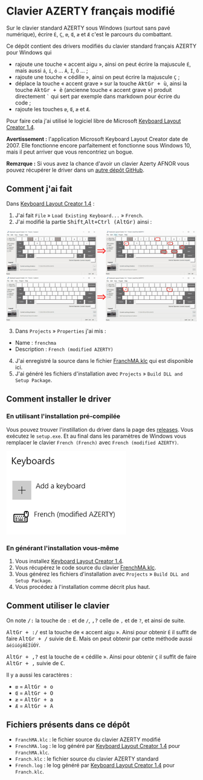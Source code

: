 # Clavier AZERTY français modifié

Sur le clavier standard AZERTY sous Windows (surtout sans pavé numérique), écrire `É`, `Ç`, `œ`, `Œ`, `æ` et `Æ` c'est le parcours du combattant.

Ce dépôt contient des drivers modifiés du clavier standard français AZERTY pour Windows qui
- rajoute une touche « accent aigu », ainsi on peut écrire la majuscule `É`, mais aussi `á`, `í`, `ó` ... `Á`, `Í`, `Ó` ... ;
- rajoute une touche « cédille », ainsi on peut écrire la majuscule `Ç` ;
- déplace la touche « accent grave » sur la touche <kbd>AktGr + ù</kbd>, ainsi la touche <kbd>AktGr + è</kbd> (ancienne touche « accent grave ») produit directement <code>`</code> qui sert par exemple dans markdown pour écrire du code ;
- rajoute les touches `œ`, `Œ`, `æ` et `Æ`.


Pour faire cela j'ai utilisé le logiciel libre de Microsoft [Keyboard Layout Creator 1.4](https://www.microsoft.com/en-us/download/details.aspx?id=102134).

**Avertissement :** l'application Microsoft Keyboard Layout Creator date de 2007. Elle fonctionne encore parfaitement et fonctionne sous Windows 10, mais il peut arriver que vous rencontriez un bogue.

**Remzrque :** Si vous avez la chance d'avoir un clavier Azerty AFNOR vous pouvez récupérer le driver dans un [autre dépôt GitHub](https://github.com/springcomp/optimized-azerty-win).

## Comment j'ai fait

Dans [Keyboard Layout Creator 1.4](https://www.microsoft.com/en-us/download/details.aspx?id=102134) :

1. J'ai fait `File` » `Load Existing Keyboard...` » `French`.
2. J'ai modifié la partie <kbd>Shift</kbd>,<kbd>Alt+Ctrl (AltGr)</kbd> ainsi :

![Capture écran Keyboard Layout Creator 1.4](altgr_original_to_new.png)
![Capture écran Keyboard Layout Creator 1.4](altgr+shift_original_to_new.png)

3. Dans `Projects` » `Properties` j'ai mis :

- Name : `frenchma`
- Description : `French (modified AZERTY)`

4. J'ai enregistré la source dans le fichier [FranchMA.klc](FranchMA.klc) qui est disponible ici.
5. J'ai généré les fichiers d'installation avec `Projects` » `Build DLL and Setup Package`.


## Comment installer le driver

### En utilisant l'installation pré-compilée

Vous pouvez trouver l'instillation du driver dans la page des [releases](https://github.com/kpym/frenchma/releases/latest). Vous exécutez le `setup.exe`. Et au final dans les paramètres de Windows vous remplacer le clavier `French (French)` avec `French (modified AZERTY)`.

![Les paramètres Windows du clavier](windows_setup.png)

### En générant l'installation vous-même

1. Vous installez [Keyboard Layout Creator 1.4](https://www.microsoft.com/en-us/download/details.aspx?id=102134).
2. Vous récupérez le code source du clavier [FrenchMA.klc](FranchMA.klc).
3. Vous générez les fichiers d'installation avec `Projects` » `Build DLL and Setup Package`.
4. Vous procédez à l'installation comme décrit plus haut.

## Comment utiliser le clavier

On note <kbd>/:</kbd> la touche de `:` et de `/`, <kbd>,?</kbd> celle de `,` et de `?`, et ainsi de suite.

<kbd>AltGr + :/</kbd> est la touche de « accent aigu ». Ainsi pour obtenir `É` il suffit de faire <kbd>AltGr + /</kbd> suivie de <kbd>E</kbd>. Mais on peut obtenir par cette méthode aussi `áéíúóýÁÉÍÚÓÝ`.

<kbd>AltGr + ,?</kbd> est la touche de « cédille ». Ainsi pour obtenir `Ç` il suffit de faire <kbd>AltGr + ,</kbd> suivie de <kbd>C</kbd>.

Il y a aussi les caractères :

- `œ` = <kbd>AltGr + o</kbd>
- `Œ` = <kbd>AltGr + O</kbd>
- `æ` = <kbd>AltGr + a</kbd>
- `Æ` = <kbd>AltGr + A</kbd>

## Fichiers présents dans ce dépôt

- `FranchMA.klc` : le fichier source du clavier AZERTY modifié
- `FrenchMA.log` : le log généré par [Keyboard Layout Creator 1.4](https://www.microsoft.com/en-us/download/details.aspx?id=102134) pour `FranchMA.klc`.
- `Franch.klc` : le fichier source du clavier AZERTY standard
- `French.log` : le log généré par [Keyboard Layout Creator 1.4](https://www.microsoft.com/en-us/download/details.aspx?id=102134) pour `Franch.klc`.
